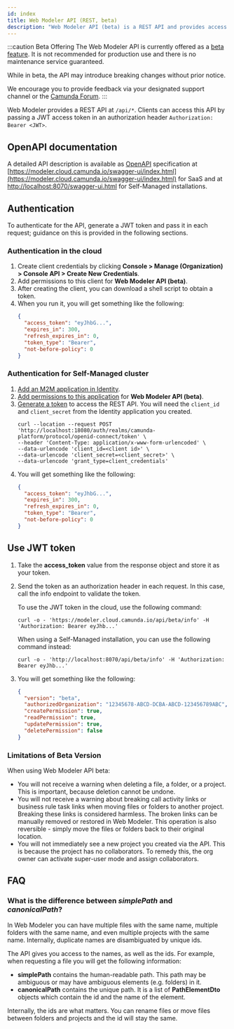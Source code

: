 ```yaml
---
id: index
title: Web Modeler API (REST, beta)
description: "Web Modeler API (beta) is a REST API and provides access to Web Modeler data. Requests and responses are in JSON notation."
---
```


:::caution Beta Offering
The Web Modeler API is currently offered as a [beta feature](../../reference/early-access#beta). It is not recommended for production use and there is no maintenance service guaranteed.

While in beta, the API may introduce breaking changes without prior notice.

We encourage you to provide feedback via your designated support channel or the [Camunda Forum](https://forum.camunda.io/).
:::

Web Modeler provides a REST API at `/api/*`. Clients can access this API by passing a JWT access token in an authorization header `Authorization: Bearer <JWT>`.

## OpenAPI documentation

A detailed API description is available as [OpenAPI](https://www.openapis.org/) specification at [https://modeler.cloud.camunda.io/swagger-ui/index.html](https://modeler.cloud.camunda.io/swagger-ui/index.html)
for SaaS and at [http://localhost:8070/swagger-ui.html](http://localhost:8070/swagger-ui.html) for Self-Managed
installations.

## Authentication

To authenticate for the API, generate a JWT token and pass it in each request; guidance on this is provided in the following sections.

### Authentication in the cloud

1. Create client credentials by clicking **Console > Manage (Organization) > Console API > Create New Credentials**.
2. Add permissions to this client for **Web Modeler API (beta)**.
3. After creating the client, you can download a shell script to obtain a token.
4. When you run it, you will get something like the following:
   ```json
   {
     "access_token": "eyJhbG...",
     "expires_in": 300,
     "refresh_expires_in": 0,
     "token_type": "Bearer",
     "not-before-policy": 0
   }
   ```

### Authentication for Self-Managed cluster

1. [Add an M2M application in Identity](/self-managed/identity/user-guide/additional-features/incorporate-applications.md).
2. [Add permissions to this application](/self-managed/identity/user-guide/additional-features/incorporate-applications.md) for **Web Modeler API (beta)**.
3. [Generate a token](/self-managed/identity/user-guide/authorizations/generating-m2m-tokens.md) to access the REST API. You will need the `client_id` and `client_secret` from the Identity application you created.
   ```shell
   curl --location --request POST 'http://localhost:18080/auth/realms/camunda-platform/protocol/openid-connect/token' \
   --header 'Content-Type: application/x-www-form-urlencoded' \
   --data-urlencode 'client_id=<client id>' \
   --data-urlencode 'client_secret=<client_secret>' \
   --data-urlencode 'grant_type=client_credentials'
   ```
4. You will get something like the following:
   ```json
   {
     "access_token": "eyJhbG...",
     "expires_in": 300,
     "refresh_expires_in": 0,
     "token_type": "Bearer",
     "not-before-policy": 0
   }
   ```

## Use JWT token

1. Take the **access_token** value from the response object and store it as your token.
2. Send the token as an authorization header in each request. In this case, call the info endpoint to validate the token.

   To use the JWT token in the cloud, use the following command:

   ```shell
   curl -o - 'https://modeler.cloud.camunda.io/api/beta/info' -H 'Authorization: Bearer eyJhb...'
   ```

   When using a Self-Managed installation, you can use the following command instead:

   ```shell
   curl -o - 'http://localhost:8070/api/beta/info' -H 'Authorization: Bearer eyJhb...'
   ```

3. You will get something like the following:
   ```json
   {
     "version": "beta",
     "authorizedOrganization": "12345678-ABCD-DCBA-ABCD-123456789ABC",
     "createPermission": true,
     "readPermission": true,
     "updatePermission": true,
     "deletePermission": false
   }
   ```

### Limitations of Beta Version

When using Web Modeler API beta:

- You will not receive a warning when deleting a file, a folder, or a project. This is important, because deletion cannot be undone.
- You will not receive a warning about breaking call activity links or business rule task links when moving files or folders to another project.
  Breaking these links is considered harmless. The broken links can be manually removed or restored in Web Modeler. This operation is also
  reversible - simply move the files or folders back to their original location.
- You will not immediately see a new project you created via the API. This is because the project has no collaborators. To remedy this, the
  org owner can activate super-user mode and assign collaborators.

## FAQ

### What is the difference between _simplePath_ and _canonicalPath_?

In Web Modeler you can have multiple files with the same name, multiple folders with the same name, and even multiple projects with the same name. Internally, duplicate names are disambiguated by unique ids.

The API gives you access to the names, as well as the ids. For example, when requesting a file you will get the following information:

- **simplePath** contains the human-readable path. This path may be ambiguous or may have ambiguous elements (e.g. folders) in it.
- **canonicalPath** contains the unique path. It is a list of **PathElementDto** objects which contain the id and the name of the element.

Internally, the ids are what matters. You can rename files or move files between folders and projects and the id will stay the same.
